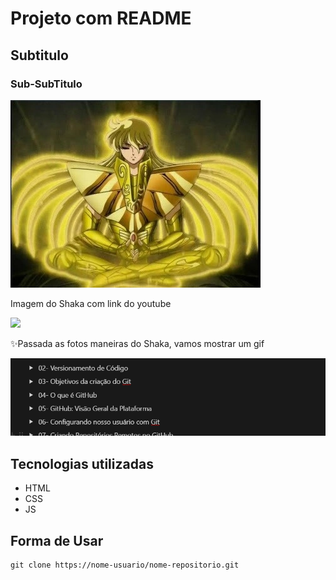 # Projeto com README
## Subtitulo
### Sub-SubTitulo



<img src="./image-1703.png" alt="Imagem muito daora do Shaka meditando" title="Shaka meditando">

Imagem do Shaka com link do youtube

[<img src="https://i.pinimg.com/474x/44/ab/c7/44abc7f1872d2f73ab75344aac556d5b.jpg">](https://youtube.com)

✨Passada as fotos maneiras do Shaka, vamos mostrar um gif

<img src="./Animação.gif" alt="gif tutorial README" title="gif tutorial README">

## Tecnologias utilizadas

- HTML
- CSS
- JS

## Forma de Usar

```
git clone https://nome-usuario/nome-repositorio.git

```
